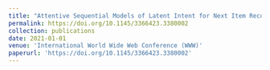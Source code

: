 ```yaml
---
title: "Attentive Sequential Models of Latent Intent for Next Item Recommendation"
permalink: https://doi.org/10.1145/3366423.3380002
collection: publications
date: 2021-01-01
venue: 'International World Wide Web Conference (WWW)'
paperurl: 'https://doi.org/10.1145/3366423.3380002'
---
```

